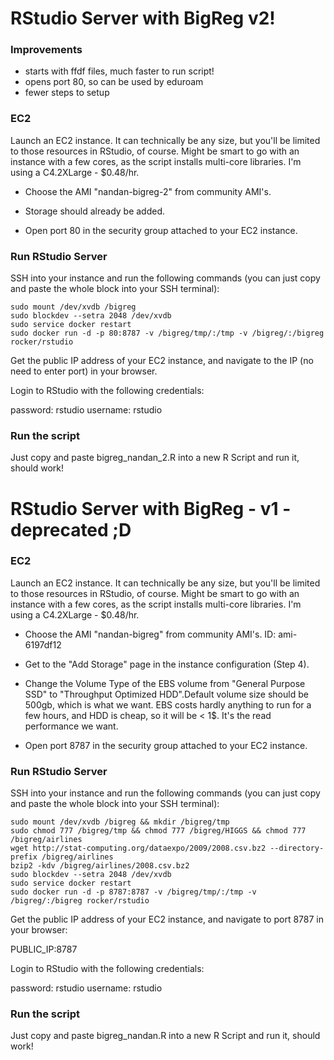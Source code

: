 # RStudio Server with BigReg v2!

### Improvements

* starts with ffdf files, much faster to run script! 
* opens port 80, so can be used by eduroam
* fewer steps to setup

### EC2
Launch an EC2 instance. It can technically be any size, but you'll be limited to those resources in RStudio, of course. Might be smart to go with an instance with a few cores, as the script installs multi-core libraries. I'm using a C4.2XLarge - $0.48/hr.

* Choose the AMI "nandan-bigreg-2" from community AMI's.

* Storage should already be added.

* Open port 80 in the security group attached to your EC2 instance.


### Run RStudio Server
SSH into your instance and run the following commands (you can just copy and paste the whole block into your SSH terminal):

```
sudo mount /dev/xvdb /bigreg 
sudo blockdev --setra 2048 /dev/xvdb
sudo service docker restart
sudo docker run -d -p 80:8787 -v /bigreg/tmp/:/tmp -v /bigreg/:/bigreg rocker/rstudio
```

Get the public IP address of your EC2 instance, and navigate to the IP (no need to enter port) in your browser.

Login to RStudio with the following credentials:

password: rstudio
username: rstudio

### Run the script

Just copy and paste bigreg_nandan_2.R into a new R Script and run it, should work!



# RStudio Server with BigReg - v1 - deprecated ;D

### EC2
Launch an EC2 instance. It can technically be any size, but you'll be limited to those resources in RStudio, of course. Might be smart to go with an instance with a few cores, as the script installs multi-core libraries. I'm using a C4.2XLarge - $0.48/hr.

* Choose the AMI "nandan-bigreg" from community AMI's. ID: ami-6197df12

* Get to the "Add Storage" page in the instance configuration (Step 4).

* Change the Volume Type of the EBS volume from "General Purpose SSD" to "Throughput Optimized HDD".Default volume size should be 500gb, which is what we want. EBS costs hardly anything to run for a few hours, and HDD is cheap, so it will be < 1$. It's the read performance we want. 

* Open port 8787 in the security group attached to your EC2 instance.


### Run RStudio Server
SSH into your instance and run the following commands (you can just copy and paste the whole block into your SSH terminal):

```
sudo mount /dev/xvdb /bigreg && mkdir /bigreg/tmp 
sudo chmod 777 /bigreg/tmp && chmod 777 /bigreg/HIGGS && chmod 777 /bigreg/airlines
wget http://stat-computing.org/dataexpo/2009/2008.csv.bz2 --directory-prefix /bigreg/airlines
bzip2 -kdv /bigreg/airlines/2008.csv.bz2
sudo blockdev --setra 2048 /dev/xvdb
sudo service docker restart
sudo docker run -d -p 8787:8787 -v /bigreg/tmp/:/tmp -v /bigreg/:/bigreg rocker/rstudio
```

Get the public IP address of your EC2 instance, and navigate to port 8787 in your browser:

PUBLIC_IP:8787

Login to RStudio with the following credentials:

password: rstudio
username: rstudio

### Run the script

Just copy and paste bigreg_nandan.R into a new R Script and run it, should work!
